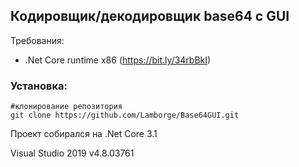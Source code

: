 ## Кодировщик/декодировщик base64 с GUI

Требования:
- .Net Core runtime x86 (https://bit.ly/34rbBkI)

### Установка:
    #клонирование репозитория
    git clone https://github.com/Lamborge/Base64GUI.git
    

Проект собирался на .Net Core 3.1 

Visual Studio 2019 v4.8.03761
